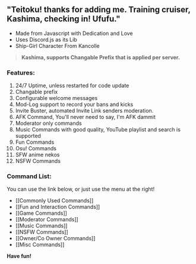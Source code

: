 ## "Teitoku! thanks for adding me. Training cruiser, Kashima, checking in! Ufufu."

* Made from Javascript with Dedication and Love
* Uses Discord.js as its Lib
* Ship-Girl Character From Kancolle 


> **Kashima, supports Changable Prefix that is applied per server.**

### Features:
1. 24/7 Uptime, unless restarted for code update
1. Changable prefix
1. Configurable welcome messages
1. Mod-Log support to record your bans and kicks
1. Invite Buster, automated Invite Link senders moderation.
1. AFK Command, You'll never need to say, I'm AFK dammit
1. Moderator only commands
1. Music Commands with good quality, YouTube playlist and search is supported
1. Fun Commands
1. Osu! Commands
1. SFW anime nekos
1. NSFW Commands

### Command List:
You can use the link below, or just use the menu at the right!
* [[Commonly Used Commands]]
* [[Fun and Interaction Commands]]
* [[Game Commands]]
* [[Moderator Commands]]
* [[Music Commands]]
* [[NSFW Commands]]
* [[Owner/Co Owner Commands]]
* [[Misc Commands]]


**Have fun!**
